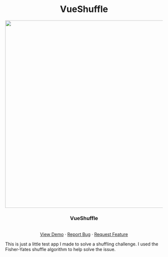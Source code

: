 <p align="center">
  <h1 align="center" style="font-weight:bold">VueShuffle</h1>
  <p align="center">
  <a href="https://github.com/othneildrew/Best-README-Template" align="center">
    <img src="https://user-images.githubusercontent.com/12801900/71981604-ba8df900-31f0-11ea-88d7-cbc42c04f777.png" width="600" align="center">
  </a>
  </p>

  <h3 align="center">VueShuffle</h3>

  <p align="center">
    <br />
    <a href="https://github.com/othneildrew/Best-README-Template">View Demo</a>
    ·
    <a href="https://https://github.com/jsquardo/VueShuffle/issues">Report Bug</a>
    ·
    <a href="https://github.com/jsquardo/VueShuffle/issues">Request Feature</a>
  </p>
</p>

This is just a little test app I made to solve a shuffling challenge. I used the Fisher-Yates shuffle algorithm to help solve the issue.




